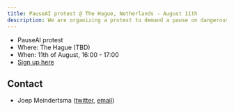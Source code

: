 ```yaml
---
title: PauseAI protest @ The Hague, Netherlands - August 11th
description: We are organizing a protest to demand a pause on dangerous AI development.
---
```


- PauseAI protest
- Where: The Hague (TBD)
- When: 11th of August, 16:00 - 17:00
- [Sign up here]([https://forms.gle/t1FvzqaEBmZuBuXS7](https://docs.google.com/forms/d/e/1FAIpQLScGoe6jY7VmhYCx3XuoxCX-dCnUdHa53Z_tVMY0gn0I0Kf3Ag/viewform?usp%253Dsf_link))

## Contact

- Joep Meindertsma ([twitter](https://twitter.com/joepmeindertsma), [email](joep@ontola.io))
